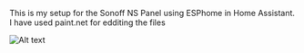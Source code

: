 This is my setup for the Sonoff NS Panel using ESPhome in Home Assistant.
I have used paint.net for edditing the files

![Alt text](relative/main/demo-pics/main.jpg?raw=true "Main Screen")
